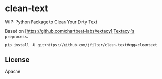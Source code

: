 # clean-text

WIP: Python Package to Clean Your Dirty Text

Based on [https://github.com/chartbeat-labs/textacy](Textacy)'s `preprocess`.

`pip install -U git+https://github.com/jfilter/clean-text#egg=cleantext`

## License

Apache
